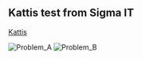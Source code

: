 ## Kattis test from Sigma IT

[Kattis ](https://www.kattis.com)

![Problem_A](https://preview.ibb.co/d3YijH/Sk_rmavbild_2018_04_22_kl_13_18_28.png)
![Problem_B](https://preview.ibb.co/jKfcdc/Sk_rmavbild_2018_04_22_kl_23_33_32.png)

